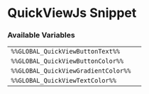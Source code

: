 # QuickViewJs Snippet

### Available Variables
|||
|---|---|
| `%%GLOBAL_QuickViewButtonText%%` |
| `%%GLOBAL_QuickViewButtonColor%%` |
| `%%GLOBAL_QuickViewGradientColor%%` |
| `%%GLOBAL_QuickViewTextColor%%` |
